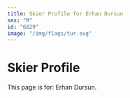 ```yaml
---
title: Skier Profile for Erhan Dursun
sex: "M"
id: "6829"
image: "/img/flags/tur.svg" 
---
```


# Skier Profile

This page is for: Erhan Dursun.
    